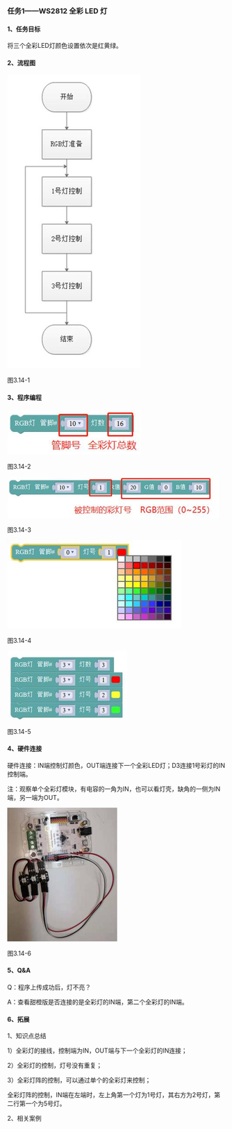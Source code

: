 ### 任务1——WS2812 全彩 LED 灯

#### 1、任务目标

将三个全彩LED灯颜色设置依次是红黄绿。

#### 2、流程图

![img](/assets/image373.jpg)

图3.14-1

#### 3、程序编程

![img](/assets/image374.jpg)

图3.14-2

![img](/assets/image375.jpg)

图3.14-3

 

![img](/assets/image376.jpg)

图3.14-4

![img](/assets/image378.jpg)

图3.14-5

#### 4、硬件连接

硬件连接：IN端控制灯颜色，OUT端连接下一个全彩LED灯；D3连接1号彩灯的IN控制端。

注：观察单个全彩灯模块，有电容的一角为IN，也可以看灯壳，缺角的一侧为IN端，另一端为OUT。

![493907773784909381](/assets/image380.jpg)

图3.14-6

#### 5、Q&A

Q：程序上传成功后，灯不亮？

A：查看甜橙版是否连接的是全彩灯的IN端，第二个全彩灯的IN端。

#### 6、拓展

1、知识点总结

1）全彩灯的接线，控制端为IN，OUT端与下一个全彩灯的IN连接；

2）全彩灯的控制，灯号没有重复；

3）全彩灯阵的控制，可以通过单个的全彩灯来控制；

全彩灯阵的控制，IN端在左端时，左上角第一个灯为1号灯，其右方为2号灯，第二行第一个为5号灯。

2、相关案例